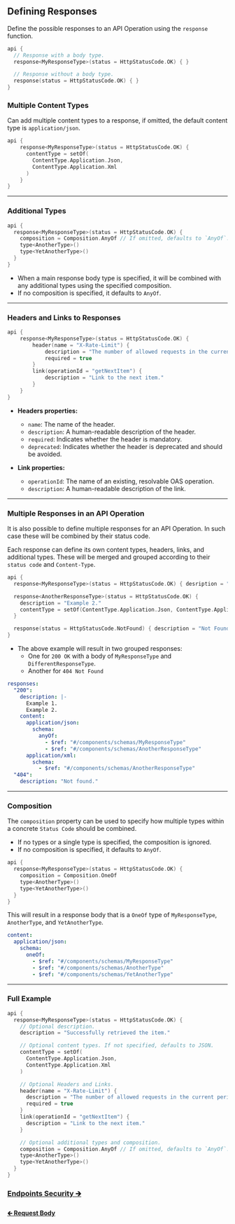 ## Defining Responses

Define the possible responses to an API Operation using the `response` function.

```kotlin
api {
  // Response with a body type.
  response<MyResponseType>(status = HttpStatusCode.OK) { }

  // Response without a body type.
  response(status = HttpStatusCode.OK) { }
}
```

### Multiple Content Types

Can add multiple content types to a response, if omitted, the default content type is `application/json`.

```kotlin
api {
    response<MyResponseType>(status = HttpStatusCode.OK) {
      contentType = setOf(
        ContentType.Application.Json,
        ContentType.Application.Xml
      )
    }
}
```

---

### Additional Types

```kotlin
api {
  response<MyResponseType>(status = HttpStatusCode.OK) {
    composition = Composition.AnyOf // If omitted, defaults to `AnyOf`.
    type<AnotherType>()
    type<YetAnotherType>()
  }
}
```

- When a main response body type is specified, it will be combined with any additional types using the specified composition.
- If no composition is specified, it defaults to `AnyOf`.

---

### Headers and Links to Responses

```kotlin
api {
    response<MyResponseType>(status = HttpStatusCode.OK) {
        header(name = "X-Rate-Limit") {
            description = "The number of allowed requests in the current period."
            required = true
        }
        link(operationId = "getNextItem") {
            description = "Link to the next item."
        }
    }
}
```

- **Headers properties:**
  - `name`: The name of the header.
  - `description`: A human-readable description of the header.
  - `required`: Indicates whether the header is mandatory.
  - `deprecated`: Indicates whether the header is deprecated and should be avoided.


- **Link properties:**
  - `operationId`: The name of an existing, resolvable OAS operation.
  - `description`: A human-readable description of the link.

---

### Multiple Responses in an API Operation

It is also possible to define multiple responses for an API Operation.
In such case these will be combined by their status code.

Each response can define its own content types, headers, links, and additional types.
These will be merged and grouped according to their `status code` and `Content-Type`.

```kotlin
api {
  response<MyResponseType>(status = HttpStatusCode.OK) { desription = "Example 1." }

  response<AnotherResponseType>(status = HttpStatusCode.OK) {
    description = "Example 2."
    contentType = setOf(ContentType.Application.Json, ContentType.Application.Xml)
  }

  response(status = HttpStatusCode.NotFound) { description = "Not Found." }
}
```

- The above example will result in two grouped responses:
  - One for `200 OK` with a body of `MyResponseType` and `DifferentResponseType`.
  - Another for `404 Not Found`

```yaml
responses:
  "200":
    description: |-
      Example 1.
      Example 2.
    content:
      application/json:
        schema:
          anyOf:
            - $ref: "#/components/schemas/MyResponseType"
            - $ref: "#/components/schemas/AnotherResponseType"
      application/xml:
        schema:
          - $ref: "#/components/schemas/AnotherResponseType"
  "404":
    description: "Not found."
```

---

### Composition

The `composition` property can be used to specify how multiple types within a concrete `Status Code` should be combined.

- If no types or a single type is specified, the composition is ignored.
- If no composition is specified, it defaults to `AnyOf`.

```kotlin
api {
  response<MyResponseType>(status = HttpStatusCode.OK) {
    composition = Composition.OneOf
    type<AnotherType>()
    type<YetAnotherType>()
  }
}
```

This will result in a response body that is a `OneOf` type of `MyResponseType`, `AnotherType`, and `YetAnotherType`.

```yaml
content:
  application/json:
    schema:
      oneOf:
        - $ref: "#/components/schemas/MyResponseType"
        - $ref: "#/components/schemas/AnotherType"
        - $ref: "#/components/schemas/YetAnotherType"
```

--- 

### Full Example

```kotlin
api {
  response<MyResponseType>(status = HttpStatusCode.OK) {
    // Optional description.
    description = "Successfully retrieved the item."

    // Optional content types. If not specified, defaults to JSON.
    contentType = setOf(
      ContentType.Application.Json,
      ContentType.Application.Xml
    )

    // Optional Headers and Links.
    header(name = "X-Rate-Limit") {
      description = "The number of allowed requests in the current period."
      required = true
    }
    link(operationId = "getNextItem") {
      description = "Link to the next item."
    }

    // Optional additional types and composition.
    composition = Composition.AnyOf // If omitted, defaults to `AnyOf`.
    type<AnotherType>()
    type<YetAnotherType>()
  }
}
```

### [Endpoints Security 🡲](02.6.api-usage-security.md)

#### [🡰 Request Body](02.4.api-usage-request-body.md)
